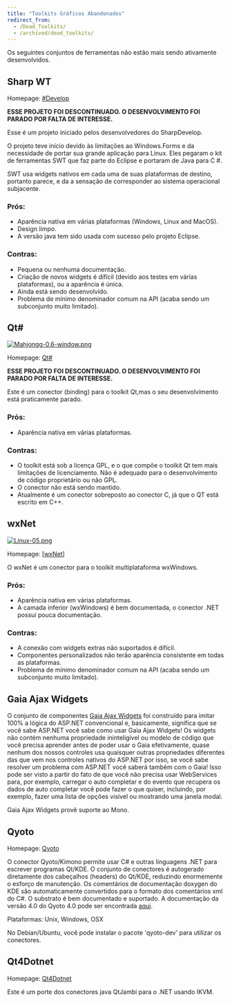 ```yaml
---
title: "Toolkits Gráficos Abandonados"
redirect_from:
  - /Dead_Toolkits/
  - /archived/dead_toolkits/
---
```


Os seguintes conjuntos de ferramentas não estão mais sendo ativamente desenvolvidos.

Sharp WT
---------------

Homepage: [#Develop](http://sourceforge.net/projects/sharpdevelop)

**ESSE PROJETO FOI DESCONTINUADO. O DESENVOLVIMENTO FOI PARADO POR FALTA DE INTERESSE.**

Esse é um projeto iniciado pelos desenvolvedores do SharpDevelop.

O projeto teve início devido às limitações ao Windows.Forms e da necessidade de portar sua grande aplicação para Linux. Eles pegaram o kit de ferramentas SWT que faz parte do Eclipse e portaram de Java para C #.

SWT usa widgets nativos em cada uma de suas plataformas de destino, portanto parece, e da a sensação de corresponder ao sistema operacional subjacente.

### Prós:

-   Aparência nativa em várias plataformas (Windows, Linux and MacOS).
-   Design limpo.
-   A versão java tem sido usada com sucesso pelo projeto Eclipse.

### Contras:

-   Pequena ou nenhuma documentação.
-   Criação de novos widgets é difícil (devido aos testes em várias plataformas), ou a aparência é única.
-   Ainda está sendo desenvolvido.
-   Problema de mínimo denominador comum na API (acaba sendo um subconjunto muito limitado).

Qt#
---

[![Mahjongg-0.6-window.png](/archived/images/9/91/Mahjongg-0.6-window.png)](/archived/images/9/91/Mahjongg-0.6-window.png)

Homepage: [Qt#](http://qtcsharp.sourceforge.net/)

**ESSE PROJETO FOI DESCONTINUADO. O DESENVOLVIMENTO FOI PARADO POR FALTA DE INTERESSE.**

Este é um conector (binding) para o toolkit Qt,mas o seu desenvolvimento está praticamente parado.

### Prós:

-   Aparência nativa em várias plataformas.


### Contras:

-   O toolkit está sob a licença GPL, e o que compõe o toolkit Qt tem mais limitações de licenciamento. Não é adequado para o desenvolvimento de código proprietário ou não GPL.
-   O conector não está sendo mantido.
-   Atualmente é um conector sobreposto ao conector C, já que o QT está escrito em C++.


wxNet
-----

[![Linux-05.png](/archived/images/c/cf/Linux-05.png)](/archived/images/c/cf/Linux-05.png)

Homepage: [[wxNet](http://wxnet.sourceforge.net/)]

O wxNet é um conector para o toolkit multiplataforma wxWindows.

### Prós:

-   Aparência nativa em várias plataformas.
-   A camada inferior (wxWindows) é bem documentada, o conector .NET possui pouca documentação.

### Contras:

-   A conexão com widgets extras não suportados é difícil.
-   Componentes personalizados não terão aparência consistente em todas as plataformas.
-   Problema de mínimo denominador comum na API (acaba sendo um subconjunto muito limitado).


Gaia Ajax Widgets
-----------------

O conjunto de componentes [Gaia Ajax Widgets](http://ajaxwidgets.com/more/about_gaia_ajax_framework/mono_support.aa) foi construído para imitar 100% a lógica do ASP.NET convencional e, basicamente, significa que se você sabe ASP.NET você sabe 
como usar Gaia Ajax Widgets! Os widgets não contém nenhuma propriedade ininteligível ou modelo de código 
que você precisa aprender antes de poder usar o Gaia efetivamente, quase nenhum dos nossos controles usa 
quaisquer outras propriedades diferentes das que vem nos controles nativos do ASP.NET por isso, se você 
sabe resolver um problema com ASP.NET você saberá também com o Gaia! Isso pode ser visto a partir do fato 
de que você não precisa usar WebServices para, por exemplo, carregar o auto completar e do evento que 
recupera os dados de auto completar você pode fazer o que quiser, incluindo, por exemplo, fazer uma 
lista de opções visível ou mostrando uma janela modal.

Gaia Ajax Widgets provê suporte ao Mono.

Qyoto
-----

Homepage: [Qyoto](http://techbase.kde.org/Development/Languages/Qyoto)

O conector Qyoto/Kimono permite usar C# e outras linguagens .NET para escrever programas Qt/KDE.
O conjunto de conectores é autogerado diretamente dos cabeçalhos (headers) do Qt/KDE,
reduzindo enormemente o esforço de manutenção. Os comentários de documentação doxygen do KDE
são automaticamente convertidos para o formato dos comentários xml do C#. 
O substrato é bem documentado e suportado. 
A documentação da versão 4.0 do Qyoto 4.0 pode ser encontrada [aqui](http://api.kde.org/qyoto-api/).

Plataformas: Unix, Windows, OSX

No Debian/Ubuntu, você pode instalar o pacote 'qyoto-dev' para utilizar os conectores.

Qt4Dotnet
---------

Homepage: [Qt4Dotnet](http://code.google.com/p/qt4dotnet/)

Este é um porte dos conectores java QtJambi para o .NET usando IKVM.
